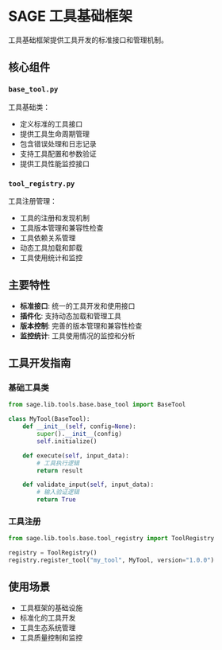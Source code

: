 # SAGE 工具基础框架

工具基础框架提供工具开发的标准接口和管理机制。

## 核心组件

### `base_tool.py`
工具基础类：
- 定义标准的工具接口
- 提供工具生命周期管理
- 包含错误处理和日志记录
- 支持工具配置和参数验证
- 提供工具性能监控接口

### `tool_registry.py`
工具注册管理：
- 工具的注册和发现机制
- 工具版本管理和兼容性检查
- 工具依赖关系管理
- 动态工具加载和卸载
- 工具使用统计和监控

## 主要特性

- **标准接口**: 统一的工具开发和使用接口
- **插件化**: 支持动态加载和管理工具
- **版本控制**: 完善的版本管理和兼容性检查
- **监控统计**: 工具使用情况的监控和分析

## 工具开发指南

### 基础工具类
```python
from sage.lib.tools.base.base_tool import BaseTool

class MyTool(BaseTool):
    def __init__(self, config=None):
        super().__init__(config)
        self.initialize()

    def execute(self, input_data):
        # 工具执行逻辑
        return result

    def validate_input(self, input_data):
        # 输入验证逻辑
        return True
```

### 工具注册
```python
from sage.lib.tools.base.tool_registry import ToolRegistry

registry = ToolRegistry()
registry.register_tool("my_tool", MyTool, version="1.0.0")
```

## 使用场景

- 工具框架的基础设施
- 标准化的工具开发
- 工具生态系统管理
- 工具质量控制和监控

